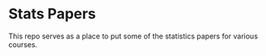 # Stats Papers
This repo serves as a place to put some of the statistics papers for various courses. 
